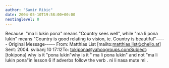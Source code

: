 ```yaml
---
author: "Samir Ribic"
date: 2004-05-10T19:58:00+00:00
nestinglevel: 0
---
```

Because  "ma li lukin pona" means "Country sees well", while "ma li pona lukin" means "Country is good relating to vision, ie. Country is beautiful"-----
Original Message-----
From: Matthias List \[mailto:[matthias.list@chello.at](mailto://matthias.list@chello.at)\] Sent: 2004. svibanj 10 17:12To: [tokipona@yahoogroups.comSubject](mailto://tokipona@yahoogroups.comSubject): \[tokipona\] why is it "pona lukin"why is it " ma li pona lukin" and not "ma li lukin pona"in lesson 6 if adverbs follow the verb . ni li nasa mute mi .